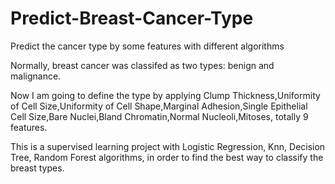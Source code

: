 # Predict-Breast-Cancer-Type
Predict the cancer type by some features with different algorithms

Normally, breast cancer was classifed as two types: benign and malignance. 

Now I am going to define the type by applying Clump Thickness,Uniformity of Cell Size,Uniformity of Cell Shape,Marginal Adhesion,Single Epithelial Cell Size,Bare Nuclei,Bland Chromatin,Normal Nucleoli,Mitoses, totally 9 features.

This is a supervised learning project with Logistic Regression, Knn, Decision Tree, Random Forest algorithms, in order to find the best way to classify the breast types. 


